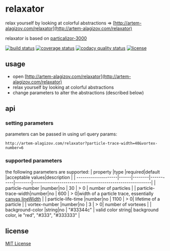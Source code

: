 # relaxator

relax yourself by looking at colorful abstractions => [http://artem-alagizov.com/relaxator](http://artem-alagizov.com/relaxator)

relaxator is based on [particalizor-3000](https://github.com/ArtemAlagizov/particalizor-3000)

[![build status][build badge]][BUILD_URL]
[![coverage status][coverage badge]][COVERAGE_URL]
[![codacy quality status][quality badge]][QUALITY_URL]
[![license][license badge]][LICENSE_URL]

## usage
* open [http://artem-alagizov.com/relaxator](http://artem-alagizov.com/relaxator)
* relax yourself by looking at colorful abstractions
* change parameters to alter the abstractions (described below)

## api

### setting parameters
parameters can be passed in using url query params:
```http
http://artem-alagizov.com/relaxator?particle-trace-width=40&vortex-number=6
```

### supported parameters
the following parameters are supported:
| property            |type  |required|default    |acceptable values|description                                      |
| --------------------|------|--------|-----------|--------|----------------------------------------------------------|
| particle-number     |number|no      | 30        |  > 0   | number of particles                                      |
| particle-trace-width|number|no      | 600       |  > 0|width of a particle trace, essentially [canvas lineWidth](https://developer.mozilla.org/en-US/docs/Web/API/CanvasRenderingContext2D/lineWidth)                                 |
| particle-life-time  |number|no      | 1100      | > 0| lifetime of a particle                                       |
| vortex-number       |number|no      | 3         | > 0| number of vortexes                                           |
| background-color    |string|no      | "#33344c" | valid color string| background color, ie "red", "#333", "#333333" |

## license

[MIT License](LICENSE_URL)

[LICENSE_URL]: https://github.com/ArtemAlagizov/relaxator/blob/master/LICENSE
[license badge]: https://img.shields.io/badge/license-MIT-blue.svg?style=flat-square&color=blue
[BUILD_URL]: https://travis-ci.org/ArtemAlagizov/relaxator
[build badge]: https://img.shields.io/travis/ArtemAlagizov/relaxator/master?style=flat-square
[COVERAGE_URL]: https://coveralls.io/github/ArtemAlagizov/relaxator?branch=master
[coverage badge]: https://img.shields.io/coveralls/github/ArtemAlagizov/relaxator.svg?style=flat-square&color=brightgreen
[QUALITY_URL]: https://www.codacy.com/manual/ArtemAlagizov/relaxator
[quality badge]: https://img.shields.io/codacy/grade/bc78b6ad64854bbebfa9da7c98943418?style=flat-square
